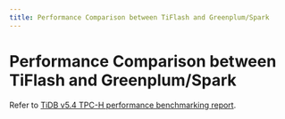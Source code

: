 ```yaml
---
title: Performance Comparison between TiFlash and Greenplum/Spark
---
```


# Performance Comparison between TiFlash and Greenplum/Spark

Refer to [TiDB v5.4 TPC-H performance benchmarking report](https://docs.pingcap.com/tidb/stable/v5.4-performance-benchmarking-with-tpch).
